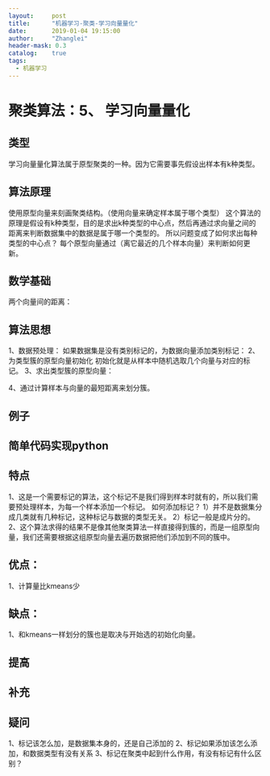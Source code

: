 ```yaml
---
layout:     post
title:      "机器学习-聚类-学习向量量化"
date:       2019-01-04 19:15:00
author:     "Zhanglei"
header-mask: 0.3
catalog:    true
tags:
  - 机器学习
---
```



# 聚类算法：5、 学习向量量化
## 类型
学习向量量化算法属于原型聚类的一种。因为它需要事先假设出样本有k种类型。
## 算法原理
使用原型向量来刻画聚类结构。（使用向量来确定样本属于哪个类型）
这个算法的原理是假设有k种类型，目的是求出k种类型的中心点，然后再通过求向量之间的距离来判断数据集中的数据是属于哪一个类型的。
所以问题变成了如何求出每种类型的中心点？
每个原型向量通过（离它最近的几个样本向量）来判断如何更新。
## 数学基础
两个向量间的距离：
## 算法思想
1、数据预处理：
如果数据集是没有类别标记的，为数据向量添加类别标记：
2、为类型簇的原型向量初始化
初始化就是从样本中随机选取几个向量与对应的标记。
3、求出类型簇的原型向量：

4、通过计算样本与向量的最短距离来划分簇。
## 例子

## 简单代码实现python

## 特点
1、这是一个需要标记的算法，这个标记不是我们得到样本时就有的，所以我们需要预处理样本，为每一个样本添加一个标记。
如何添加标记？
1）并不是数据集分成几类就有几种标记，这种标记与数据的类型无关。
2）标记一般是成片分的。
2、这个算法求得的结果不是像其他聚类算法一样直接得到簇的，而是一组原型向量，我们还需要根据这组原型向量去遍历数据把他们添加到不同的簇中。
## 优点：
1、计算量比kmeans少

## 缺点：
1、和kmeans一样划分的簇也是取决与开始选的初始化向量。

## 提高


## 补充


## 疑问
1、标记该怎么加，是数据集本身的，还是自己添加的
2、标记如果添加该怎么添加，和数据类型有没有关系
3、标记在聚类中起到什么作用，有没有标记有什么区别？

